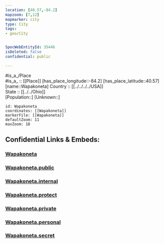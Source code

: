 ```yaml
---
location: [40.57,-84.2] 
mapzoom: [7,12] 
mapmarker: city 
type: City
tags:
- geo/City


SpocWebEntityId: 35446
isDeleted: false
confidential: public

---
```

#is_a_/Place  
#is_a_ :: [[Place]] 
[has_place_longitude::-84.2] 
[has_place_latitude::40.57] 
[name::Wapakoneta] 
Country :: [[../../../../USA]]  
State :: [[../../Ohio]]  
[Population::] 
[Unknown::] 


```leaflet
id: Wapakoneta
coordinates: [[Wapakoneta]] 
markerFile: [[Wapakoneta]] 
defaultZoom: 11 
maxZoom: 18
```


## Confidential Links & Embeds: 

### [Wapakoneta](/_Standards/Earth/Continent/America~North/USA/USA~Central/Ohio/counties~Ohio/Auglaize,County/cities~Auglaize/Wapakoneta.md) 

### [Wapakoneta.public](/_public/Earth/Continent/America~North/USA/USA~Central/Ohio/counties~Ohio/Auglaize,County/cities~Auglaize/Wapakoneta.public.md) 

### [Wapakoneta.internal](/_internal/Earth/Continent/America~North/USA/USA~Central/Ohio/counties~Ohio/Auglaize,County/cities~Auglaize/Wapakoneta.internal.md) 

### [Wapakoneta.protect](/_protect/Earth/Continent/America~North/USA/USA~Central/Ohio/counties~Ohio/Auglaize,County/cities~Auglaize/Wapakoneta.protect.md) 

### [Wapakoneta.private](/_private/Earth/Continent/America~North/USA/USA~Central/Ohio/counties~Ohio/Auglaize,County/cities~Auglaize/Wapakoneta.private.md) 

### [Wapakoneta.personal](/_personal/Earth/Continent/America~North/USA/USA~Central/Ohio/counties~Ohio/Auglaize,County/cities~Auglaize/Wapakoneta.personal.md) 

### [Wapakoneta.secret](/_secret/Earth/Continent/America~North/USA/USA~Central/Ohio/counties~Ohio/Auglaize,County/cities~Auglaize/Wapakoneta.secret.md)

